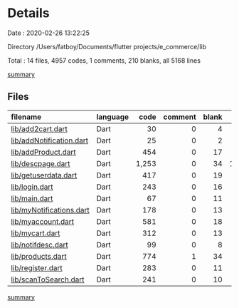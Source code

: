# Details

Date : 2020-02-26 13:22:25

Directory /Users/fatboy/Documents/flutter projects/e_commerce/lib

Total : 14 files,  4957 codes, 1 comments, 210 blanks, all 5168 lines

[summary](results.md)

## Files
| filename | language | code | comment | blank | total |
| :--- | :--- | ---: | ---: | ---: | ---: |
| [lib/add2cart.dart](/lib/add2cart.dart) | Dart | 30 | 0 | 4 | 34 |
| [lib/addNotification.dart](/lib/addNotification.dart) | Dart | 25 | 0 | 2 | 27 |
| [lib/addProduct.dart](/lib/addProduct.dart) | Dart | 454 | 0 | 17 | 471 |
| [lib/descpage.dart](/lib/descpage.dart) | Dart | 1,253 | 0 | 34 | 1,287 |
| [lib/getuserdata.dart](/lib/getuserdata.dart) | Dart | 417 | 0 | 19 | 436 |
| [lib/login.dart](/lib/login.dart) | Dart | 243 | 0 | 16 | 259 |
| [lib/main.dart](/lib/main.dart) | Dart | 67 | 0 | 11 | 78 |
| [lib/myNotifications.dart](/lib/myNotifications.dart) | Dart | 178 | 0 | 13 | 191 |
| [lib/myaccount.dart](/lib/myaccount.dart) | Dart | 581 | 0 | 18 | 599 |
| [lib/mycart.dart](/lib/mycart.dart) | Dart | 312 | 0 | 13 | 325 |
| [lib/notifdesc.dart](/lib/notifdesc.dart) | Dart | 99 | 0 | 8 | 107 |
| [lib/products.dart](/lib/products.dart) | Dart | 774 | 1 | 34 | 809 |
| [lib/register.dart](/lib/register.dart) | Dart | 283 | 0 | 11 | 294 |
| [lib/scanToSearch.dart](/lib/scanToSearch.dart) | Dart | 241 | 0 | 10 | 251 |

[summary](results.md)